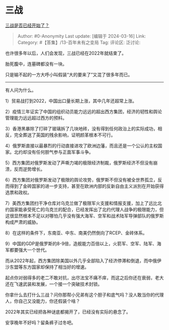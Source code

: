 # 三战
[三战是否已经开始了？](https://www.zhihu.com/question/639287106/answer/3432208808)

> Author: #0-Anonymity
> Last update: [编辑于 2024-03-16]
> Link:
> Category: #【答集】/13-百年未有之变局 
> Tag: 
> 评论区:
> 泛讨论:

也许很多年以后，人们会发现，三战已经在2022年就结束了。

胎死腹中，连墓碑都没有一块。

只是输不起的一方大呼小叫假装“大的要来了”又混了很多年而已。

--------------------

有人问为什么。

1）贸易战打到2022，中国出口量长期上涨，其中几年还超常上涨。

2）疫情三年证实了中国的组织动员能力远远的超出西方集团，经济的韧性和舆论管理能力远远超过西方的预料。

3）香港黑暴除了打碎了玻璃拆了几块地砖，没有得到任何政治上的实际成功，相反，完全葬送了英国的残余影响，证明颜革根本不可行。

4）俄罗斯直接以最暴烈的行动直接进攻了欧洲边藩，而且还是一个公认的主权国家。北约却没有任何胆气参与正面军事斗争。

5）西方集团对俄罗斯发动了声嘶力竭的极限经济制裁，俄罗斯经济不但没有崩溃，反而逆势增长。

6）西方集团对俄罗斯发动了极限的舆论攻势，俄罗斯不但没有被全世界孤立，反而得到了金砖国家的进一步支持，甚至在欧洲内部的反新自由主义派別在开始获得选票和政权。

7）美西方集团扫干净仓库对乌克兰做了极限军火支援和情报支援，加上了远比北约国家能承受死亡的乌克兰的配合，已经发挥出了北约代理人战争的极限能力，但这很显然根本不足以对哪怕几乎没有强大海军、空军和战术陆军导弹部队的俄罗斯构成严肃的威胁。

8）在这样的条件下，东南亚、中东、南美仍然倒向了RCEP、金砖体系。

9）中国的GDP是俄罗斯的8-9倍，造舰能力百倍以上，火箭军、空军、陆军、海军都要强大一个世代。

而从2022年起，西方集团除美国以外几乎全部陷入了经济停滞和倒退，而中俄伊沙东盟等东方国家却保持了相当好的增速。

起点你对弱得多的老二不敢对抗，出尽法宝不痛不痒，而这之后你还在衰弱，老大还在飞速武装和发展，一个接一个突破技术封锁。

你拿什么去打什么三战？问你那帮小兄弟有这个胆子和底气吗？没人敢当你的代理人，你自己又没能力，你还假装个啥？

2022年其实已经把各种谜底都揭开了，已经没有实际的悬念了。

安享晚年不好吗？留条裤子过冬吧。